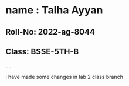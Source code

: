 # name : Talha Ayyan
## Roll-No: 2022-ag-8044
## Class: BSSE-5TH-B
....

i have made some changes in lab 2 class branch
